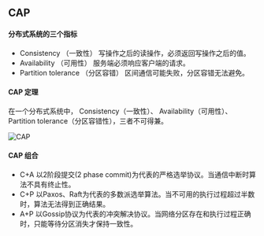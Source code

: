 CAP
---
#### 分布式系统的三个指标
 - Consistency （一致性）
   写操作之后的读操作，必须返回写操作之后的值。
 - Availability （可用性）
   服务端必须响应客户端的请求。
 - Partition tolerance （分区容错）
   区间通信可能失败，分区容错无法避免。

#### CAP 定理
在一个分布式系统中， Consistency（一致性）、 Availability（可用性）、Partition tolerance（分区容错性），三者不可得兼。

![CAP](https://camo.githubusercontent.com/47f943c983f86ed2643aea8558aa76e375f8eded67b3486bebc9780721e4a891/68747470733a2f2f696d616765732e67697465652e636f6d2f75706c6f6164732f696d616765732f323032302f303631372f3133313334375f64666663623463655f3533363839352e706e67 "CAP.png")

#### CAP 组合
 - C+A 
   以2阶段提交(2 phase commit)为代表的严格选举协议。当通信中断时算法不具有终止性。
 - C+P 
   以Paxos、Raft为代表的多数派选举算法。当不可用的执行过程超过半数时，算法无法得到正确结果。
 - A+P 
   以Gossip协议为代表的冲突解决协议。当网络分区存在和执行过程正确时，只能等待分区消失才保持一致性。

